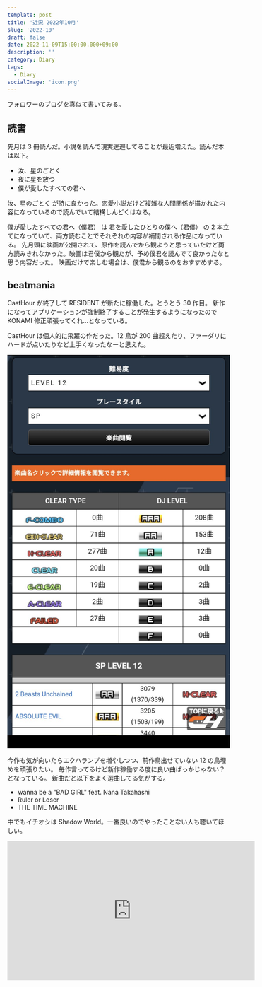```yaml
---
template: post
title: '近況 2022年10月'
slug: '2022-10'
draft: false
date: 2022-11-09T15:00:00.000+09:00
description: ''
category: Diary
tags:
  - Diary
socialImage: 'icon.png'
---
```


フォロワーのブログを真似て書いてみる。

## 読書

先月は 3 冊読んだ。小説を読んで現実逃避してることが最近増えた。読んだ本は以下。

- 汝、星のごとく
- 夜に星を放つ
- 僕が愛したすべての君へ

汝、星のごとく が特に良かった。恋愛小説だけど複雑な人間関係が描かれた内容になっているので読んでいて結構しんどくはなる。

僕が愛したすべての君へ（僕君） は 君を愛したひとりの僕へ（君僕） の 2 本立てになっていて、両方読むことでそれぞれの内容が補間される作品になっている。
先月頭に映画が公開されて、原作を読んでから観ようと思っていたけど両方読みきれなかった。映画は君僕から観たが、予め僕君を読んでて良かったなと思う内容だった。
映画だけで楽しむ場合は、僕君から観るのをおすすめする。

## beatmania

CastHour が終了して RESIDENT が新たに稼働した。とうとう 30 作目。
新作になってアプリケーションが強制終了することが発生するようになったので KONAMI 修正頑張ってくれ…となっている。

CastHour は個人的に飛躍の作だった。12 鳥が 200 曲超えたり、ファーダリにハードが点いたりなど上手くなったなーと思えた。

<img src="./ch-level12.jpg" alt="CastHour の 12 内訳">

今作も気が向いたらエクハランプを増やしつつ、前作鳥出せていない 12 の鳥埋めを頑張りたい。
毎作言ってるけど新作稼働する度に良い曲ばっかじゃない？となっている。
新曲だと以下をよく選曲してる気がする。

- wanna be a "BAD GIRL" feat. Nana Takahashi
- Ruler or Loser
- THE TIME MACHINE

中でもイチオシは Shadow World。一番良いのでやったことない人も聴いてほしい。

<iframe width="560" height="315" src="https://www.youtube.com/embed/jJbbUmhBCYU" title="YouTube video player" frameborder="0" allow="accelerometer; autoplay; clipboard-write; encrypted-media; gyroscope; picture-in-picture" allowfullscreen></iframe>
